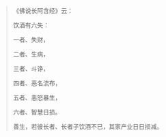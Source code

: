 > 《佛说长阿含经》云： 
> 
> 饮酒有六失： 
> 
> 一者、失财，
> 
>  二者、生病， 
> 
> 三者、斗诤， 
> 
> 四者、恶名流布， 
> 
> 五者、恚怒暴生， 
> 
> 六者、智慧日损。 
> 
> 善生，若彼长者、长者子饮酒不已，其家产业日日损减。